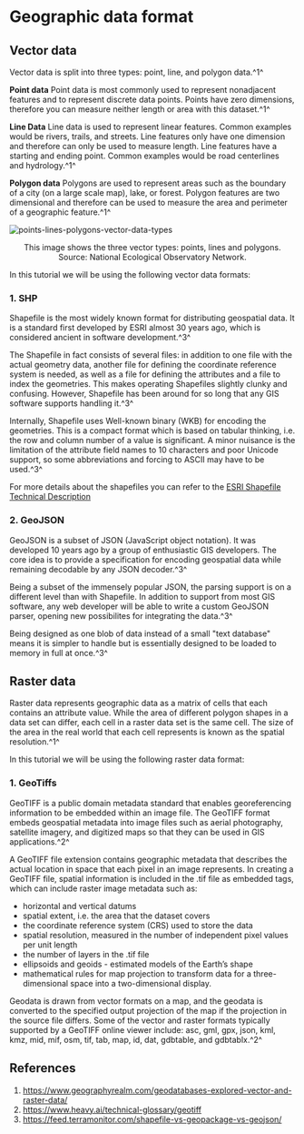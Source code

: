 # Geographic data format

## Vector data
Vector data is split into three types: point, line, and polygon data.^1^

**Point data**
Point data is most commonly used to represent nonadjacent features and to represent discrete data points. Points have zero dimensions, therefore you can measure neither length or area with this dataset.^1^

**Line Data**
Line data is used to represent linear features. Common examples would be rivers, trails, and streets.  Line features only have one dimension and therefore can only be used to measure length.  Line features have a starting and ending point. Common examples would be road centerlines and hydrology.^1^

**Polygon data**
Polygons are used to represent areas such as the boundary of a city (on a large scale map), lake, or forest.  Polygon features are two dimensional and therefore can be used to measure the area and perimeter of a geographic feature.^1^

![points-lines-polygons-vector-data-types](../assets/points-lines-polygons-vector-data-types.png)

<p style="text-align: center;">This image shows the three vector types: points, lines and polygons. Source: National Ecological Observatory Network.
</p>



In this tutorial we will be using the following vector data formats:

### 1. SHP

Shapefile is the most widely known format for distributing geospatial data. It is a standard first developed by ESRI almost 30 years ago, which is considered ancient in software development.^3^ 

The Shapefile in fact consists of several files: in addition to one file with the actual geometry data, another file for defining the coordinate reference system is needed, as well as a file for defining the attributes and a file to index the geometries. This makes operating Shapefiles slightly clunky and confusing. However, Shapefile has been around for so long that any GIS software supports handling it.^3^

Internally, Shapefile uses Well-known binary (WKB) for encoding the geometries. This is a compact format which is based on tabular thinking, i.e. the row and column number of a value is significant. A minor nuisance is the limitation of the attribute field names to 10 characters and poor Unicode support, so some abbreviations and forcing to ASCII may have to be used.^3^

For more details about the shapefiles you can refer to the [ESRI Shapefile Technical Description](https://www.esri.com/content/dam/esrisites/sitecore-archive/Files/Pdfs/library/whitepapers/pdfs/shapefile.pdf)

### 2. GeoJSON

GeoJSON is a subset of JSON (JavaScript object notation). It was developed 10 years ago by a group of enthusiastic GIS developers. The core idea is to provide a specification for encoding geospatial data while remaining decodable by any JSON decoder.^3^

Being a subset of the immensely popular JSON, the parsing support is on a different level than with Shapefile. In addition to support from most GIS software, any web developer will be able to write a custom GeoJSON parser, opening new possibilites for integrating the data.^3^

Being designed as one blob of data instead of a small "text database" means it is simpler to handle but is essentially designed to be loaded to memory in full at once.^3^ 

## Raster data
Raster data represents geographic data as a matrix of cells that each contains an attribute value. While the area of different polygon shapes in a data set can differ, each cell in a raster data set is the same cell. The size of the area in the real world that each cell represents is known as the spatial resolution.^1^

In this tutorial we will be using the following raster data format:

### 1. GeoTiffs

GeoTIFF is a public domain metadata standard that enables georeferencing information to be embedded within an image file. The GeoTIFF format embeds geospatial metadata into image files such as aerial photography, satellite imagery, and digitized maps so that they can be used in GIS applications.^2^

A GeoTIFF file extension contains geographic metadata that describes the actual location in space that each pixel in an image represents. In creating a GeoTIFF file, spatial information is included in the .tif file as embedded tags, which can include raster image metadata such as:
* horizontal and vertical datums 
* spatial extent, i.e. the area that the dataset covers
* the coordinate reference system (CRS) used to store the data
* spatial resolution, measured in the number of independent pixel values per unit length
* the number of layers in the .tif file
* ellipsoids and geoids - estimated models of the Earth’s shape
* mathematical rules for map projection to transform data for a three-dimensional space into a two-dimensional display.

Geodata is drawn from vector formats on a map, and the geodata is converted to the specified output projection of the map if the projection in the source file differs. Some of the vector and raster formats typically supported by a GeoTIFF online viewer include: asc, gml, gpx, json, kml, kmz, mid, mif, osm, tif, tab, map, id, dat, gdbtable, and gdbtablx.^2^


## References

1. https://www.geographyrealm.com/geodatabases-explored-vector-and-raster-data/
3. https://www.heavy.ai/technical-glossary/geotiff
4. https://feed.terramonitor.com/shapefile-vs-geopackage-vs-geojson/
